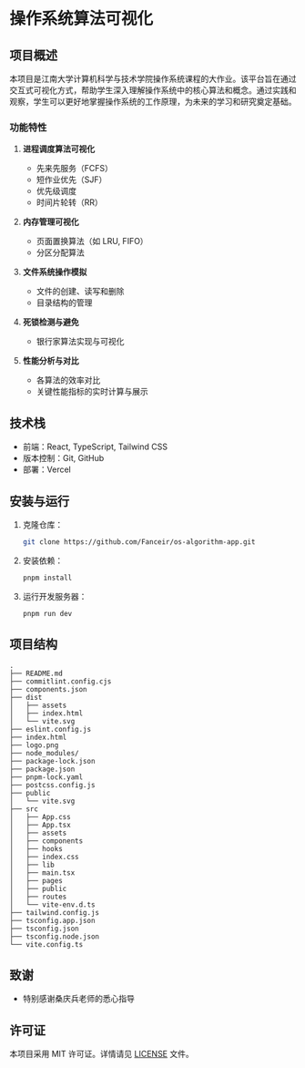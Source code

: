 # 操作系统算法可视化

## 项目概述

本项目是江南大学计算机科学与技术学院操作系统课程的大作业。该平台旨在通过交互式可视化方式，帮助学生深入理解操作系统中的核心算法和概念。通过实践和观察，学生可以更好地掌握操作系统的工作原理，为未来的学习和研究奠定基础。

### 功能特性

1. **进程调度算法可视化**

   - 先来先服务（FCFS）
   - 短作业优先（SJF）
   - 优先级调度
   - 时间片轮转（RR）

2. **内存管理可视化**

   - 页面置换算法（如 LRU, FIFO）
   - 分区分配算法

3. **文件系统操作模拟**

   - 文件的创建、读写和删除
   - 目录结构的管理

4. **死锁检测与避免**

   - 银行家算法实现与可视化

5. **性能分析与对比**
   - 各算法的效率对比
   - 关键性能指标的实时计算与展示

## 技术栈

- 前端：React, TypeScript, Tailwind CSS
- 版本控制：Git, GitHub
- 部署：Vercel

## 安装与运行

1. 克隆仓库：

   ```bash
   git clone https://github.com/Fanceir/os-algorithm-app.git
   ```

2. 安装依赖：

   ```bash
   pnpm install
   ```

3. 运行开发服务器：

   ```bash
   pnpm run dev
   ```

## 项目结构

```
.
├── README.md
├── commitlint.config.cjs
├── components.json
├── dist
│   ├── assets
│   ├── index.html
│   └── vite.svg
├── eslint.config.js
├── index.html
├── logo.png
├── node_modules/
├── package-lock.json
├── package.json
├── pnpm-lock.yaml
├── postcss.config.js
├── public
│   └── vite.svg
├── src
│   ├── App.css
│   ├── App.tsx
│   ├── assets
│   ├── components
│   ├── hooks
│   ├── index.css
│   ├── lib
│   ├── main.tsx
│   ├── pages
│   ├── public
│   ├── routes
│   └── vite-env.d.ts
├── tailwind.config.js
├── tsconfig.app.json
├── tsconfig.json
├── tsconfig.node.json
└── vite.config.ts
```

## 致谢

- 特别感谢桑庆兵老师的悉心指导

## 许可证

本项目采用 MIT 许可证。详情请见 [LICENSE](LICENSE) 文件。
